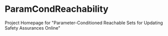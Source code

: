 # ParamCondReachability
Project Homepage for "Parameter-Conditioned Reachable Sets for Updating Safety Assurances Online"
